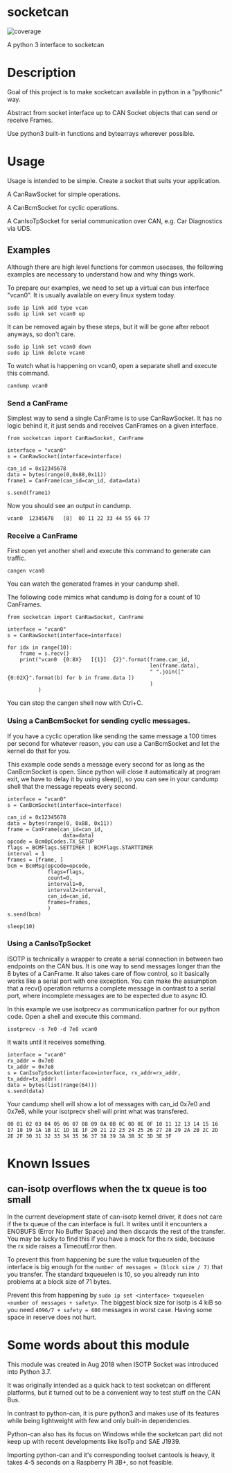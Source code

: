 # socketcan

![coverage](https://gitlab.com/Menschel/socketcan/badges/master/coverage.svg)

A python 3 interface to socketcan

# Description

Goal of this project is to make socketcan available in python in a "pythonic" way.

Abstract from socket interface up to CAN Socket objects that can send or receive Frames.

Use python3 built-in functions and bytearrays wherever possible.


# Usage

Usage is intended to be simple. Create a socket that suits your application.

A CanRawSocket for simple operations.

A CanBcmSocket for cyclic operations.

A CanIsoTpSocket for serial communication over CAN, e.g. Car Diagnostics via UDS.


## Examples

Although there are high level functions for common usecases,
the following examples are necessary to understand how and why things work.

To prepare our examples, we need to set up a virtual can bus interface "vcan0".
It is usually available on every linux system today.

```
sudo ip link add type vcan
sudo ip link set vcan0 up
```

It can be removed again by these steps, but it will be gone after reboot anyways, so don't care.

```
sudo ip link set vcan0 down
sudo ip link delete vcan0
```

To watch what is happening on vcan0, open a separate shell and execute this command.

```
candump vcan0
```


### Send a CanFrame

Simplest way to send a single CanFrame is to use CanRawSocket.
It has no logic behind it, it just sends and receives CanFrames on a given interface.

```
from socketcan import CanRawSocket, CanFrame

interface = "vcan0"
s = CanRawSocket(interface=interface)

can_id = 0x12345678
data = bytes(range(0,0x88,0x11))
frame1 = CanFrame(can_id=can_id, data=data)

s.send(frame1)
```

Now you should see an output in candump.

```
vcan0  12345678   [8]  00 11 22 33 44 55 66 77
```


### Receive a CanFrame

First open yet another shell and execute this command to generate can traffic.

```
cangen vcan0
```

You can watch the generated frames in your candump shell.

The following code mimics what candump is doing for a count of 10 CanFrames.

```
from socketcan import CanRawSocket, CanFrame

interface = "vcan0"
s = CanRawSocket(interface=interface)

for idx in range(10):
    frame = s.recv()
    print("vcan0  {0:8X}   [{1}]  {2}".format(frame.can_id,
                                              len(frame.data),
                                              " ".join(["{0:02X}".format(b) for b in frame.data ])
                                              )
          )
```

You can stop the cangen shell now with Ctrl+C.


### Using a CanBcmSocket for sending cyclic messages.

If you have a cyclic operation like sending the same message a 100 times per second for whatever reason,
you can use a CanBcmSocket and let the kernel do that for you.

This example code sends a message every second for as long as the CanBcmSocket is open.
Since python will close it automatically at program exit, we have to delay it by using sleep(),
so you can see in your candump shell that the message repeats every second.


```
interface = "vcan0"
s = CanBcmSocket(interface=interface)

can_id = 0x12345678
data = bytes(range(0, 0x88, 0x11))
frame = CanFrame(can_id=can_id,
                  data=data)
opcode = BcmOpCodes.TX_SETUP
flags = BCMFlags.SETTIMER | BCMFlags.STARTTIMER
interval = 1
frames = [frame, ]
bcm = BcmMsg(opcode=opcode,
             flags=flags,
             count=0,
             interval1=0,
             interval2=interval,
             can_id=can_id,
             frames=frames,
             )
s.send(bcm)

sleep(10)
```


### Using a CanIsoTpSocket

ISOTP is technically a wrapper to create a serial connection in between two endpoints on the CAN bus.
It is one way to send messages longer than the 8 bytes of a CanFrame.
It also takes care of flow control, so it basically works like a serial port with one exception.
You can make the assumption that a recv() operation returns a complete message in contrast to a serial port,
where incomplete messages are to be expected due to async IO.

In this example we use isotprecv as communication partner for our python code. Open a shell and execute this command.

```
isotprecv -s 7e0 -d 7e8 vcan0
```
It waits until it receives something.

```
interface = "vcan0"
rx_addr = 0x7e0
tx_addr = 0x7e8
s = CanIsoTpSocket(interface=interface, rx_addr=rx_addr, tx_addr=tx_addr)
data = bytes(list(range(64)))
s.send(data)
```

Your candump shell will show a lot of messages with can_id 0x7e0 and 0x7e8, while your isotprecv shell will print what was transfered.

```
00 01 02 03 04 05 06 07 08 09 0A 0B 0C 0D 0E 0F 10 11 12 13 14 15 16 17 18 19 1A 1B 1C 1D 1E 1F 20 21 22 23 24 25 26 27 28 29 2A 2B 2C 2D 2E 2F 30 31 32 33 34 35 36 37 38 39 3A 3B 3C 3D 3E 3F 
```

# Known Issues

## can-isotp overflows when the tx queue is too small

In the current development state of can-isotp kernel driver, it does not care if the tx queue of the can interface is full.
It writes until it encounters a ENOBUFS (Error No Buffer Space) and then discards the rest of the transfer. You may be lucky
to find this if you have a mock for the rx side, because the rx side raises a TimeoutError then.

To prevent this from happening be sure the value txqueuelen of the interface is big enough for the `number of messages = (block size / 7)` that you transfer.
The standard txqueuelen is 10, so you already run into problems at a block size of 71 bytes.

Prevent this from happening by `sudo ip set <interface> txqueuelen <number of messages + safety>`.
The biggest block size for isotp is 4 kiB so you need `4096/7 + safety = 600` messages in worst case. Having some space in reserve does not hurt.

# Some words about this module

This module was created in Aug 2018 when ISOTP Socket was introduced into Python 3.7.

It was originally intended as a quick hack to test socketcan on different platforms, but it turned out to be a convenient way to test stuff on the CAN Bus.

In contrast to python-can, it is pure python3 and makes use of its features while being lightweight with few and only built-in dependencies.

Python-can also has its focus on Windows while the socketcan part did not keep up with recent developments like IsoTp and SAE J1939.

Importing python-can and it's corresponding toolset cantools is heavy, it takes 4-5 seconds on a Raspberry Pi 3B+, so not feasible.
